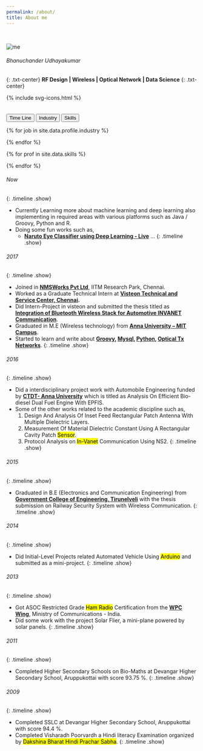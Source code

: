 ```yaml
---
permalink: /about/
title: About me
---
```


<br>

![me](https://media.licdn.com/dms/image/C5103AQHDVN6GgndO6w/profile-displayphoto-shrink_200_200/0?e=1560988800&v=beta&t=O1G7xe8Qa26t8KDzfmidJUG6xhQK03Pmhqo4BZeWd2k)
###### Bhanuchander Udhayakumar
{: .txt-center}
**RF Design | Wireless | Optical Network | Data Science**
{: .txt-center}

<div class="wrapper-svg">
    <div class="svgBox">
      {% include svg-icons.html %}
    </div>
</div>

<br>

<br>

<div class="abtBtnContainer">
<button onclick="toggle(event,'timeline')" class="cmnBtn currentBtn">Time Line</button>
<button onclick="toggle(event,'profile')" class="cmnBtn">Industry</button>
<button onclick="toggle(event,'skills')" class="cmnBtn">Skills</button>
</div>

{% for job in site.data.profile.industry %}
<div class="profileCard profile show " style="display:none; margin: 5%;">
<a href="{{job.link}}"><img src="{{job.logo}}" align= "right"/></a>
<h4>{{job.company}}</h4>
<b>{{job.location}}</b>
<br>
<h6>{{job.designation}}</h6>
<p>{{job.teams}}</p>
<p style="color: #699">{{job.period}}</p>
<table>
<tr><td style="font-weight:bold">Domain</td><td style="padding-left: 15px">{{job.domain}}</td></tr>
</table>
<h6>Languages</h6>
{% for lang in job.languages %}
{% for master in site.data.skills.languages %}
{% if master.name == lang %}
<div class="inline-block" style="margin: 15px;">
<table>
<tr><td><i class="{{master.code}} fa-3x"></i></td></tr>
<tr><td class="txt-center">{{lang}}</td></tr>
</table></div>
{% endif %}
{% endfor %}
{% endfor %}
</div>
{% endfor %}

{% for prof in site.data.skills %}
<div class="profileCard skills show" style="display:none;margin-top: 5%">
<h6>{{ prof[0] | capitalize }}</h6>
<div class="txt-center">
{% for info in prof[1] %}
<div class="inline-block" style="margin: 15px;">
<table>
<tr><td class="txt-center"><i class="{{info.code}} fa-3x"></i></td></tr>
<tr><td class="bold txt-center">{{info.name}}</td></tr>
</table></div>
{% endfor %}
</div></div>
{% endfor %}

###### Now
{: .timeline .show}

- Currently Learning more about machine learning and deep learning also implementing in required areas with various platforms
 such as Java / Groovy, Python and R.
- Doing some fun works such as,
    - **[Naruto Eye Classifier using Deep Learning - Live](https://bhanuchander210.github.io/naruto_eyes_classification)**
\...
{: .timeline .show}

###### 2017
{: .timeline .show}

- Joined in **[NMSWorks Pvt Ltd](http://nmsworks.co.in)**, IITM Research Park, Chennai.
- Worked as a Graduate Technical Intern at **[Visteon Technical and Service Center, Chennai](http://www.visteon.com/).**
- Did Intern-Project in visteon and submitted the thesis titled as **[Integration of Bluetooth Wireless Stack for Automotive INVANET Communication](http://ijesc.org/upload/0937dc48f9d484fb58073aea2fbeccfd.Integration%20of%20Bluetooth%20Wireless%20Stack%20for%20Automotive%20INVANET%20Communication.pdf)**.
- Graduated in M.E (Wireless technology) from **[Anna University – MIT Campus](http://www.mitindia.edu/en/)**. 
- Started to learn and write about **[Groovy](https://github.com/Bhanuchander210/Learn_Groovy), [Mysql](https://github.com/Bhanuchander210/Mysql), [Python](https://github.com/Bhanuchander210/my_python_tutorial_1), [Optical Tx Networks](https://github.com/Bhanuchander210/Learn_Optical)**.
{: .timeline .show}

###### 2016
{: .timeline .show}

- Did a interdisciplinary project work with Automobile Engineering funded by **[CTDT- Anna University](http://ctdt.annauniv.edu/)** which is titled as Analysis On Efficient Bio-diesel Dual Fuel Engine With EPFIS.
- Some of the other works related to the academic discipline such as, 
    1. Design And Analysis Of Inset Feed Rectangular Patch Antenna With Multiple Dielectric Layers.
    2. Measurement Of Material Dielectric Constant Using A Rectangular Cavity Patch <mark>Sensor</mark>.
    3. Protocol Analysis on <mark>In-Vanet</mark> Communication Using NS2.
{: .timeline .show}

###### 2015
{: .timeline .show}

- Graduated in B.E (Electronics and Communication Engineering) from **[Government College of Engineering, Tirunelveli](http://www.gcetly.ac.in/)** with the thesis submission on Railway Security System with Wireless Communication.
{: .timeline .show}

###### 2014
{: .timeline .show}

- Did Initial-Level Projects related Automated Vehicle Using <mark>Arduino</mark> and submitted as a mini-project.
{: .timeline .show}

###### 2013
{: .timeline .show}

- Got ASOC Restricted Grade <mark>Ham Radio</mark> Certification from the **[WPC Wing](http://www.wpc.dot.gov.in/)**, Ministry of Communications - India.
- Did some work with the project Solar Flier, a mini-plane powered by solar panels. 
{: .timeline .show}

###### 2011
{: .timeline .show}

- Completed Higher Secondary Schools on Bio-Maths at Devangar Higher Secondary School, Aruppukottai with score 93.75 %.
{: .timeline .show}

###### 2009
{: .timeline .show}

- Completed SSLC at Devangar Higher Secondary School, Aruppukottai with score 94.4 %.
- Completed Visharadh Poorvardh a Hindi literacy Examination organized by <mark>Dakshina Bharat Hindi Prachar Sabha</mark>.
{: .timeline .show}